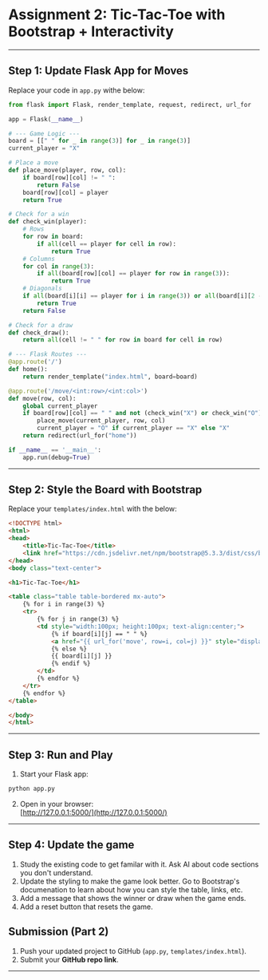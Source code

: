 # Assignment 2: Tic-Tac-Toe with Bootstrap + Interactivity  

---

## Step 1: Update Flask App for Moves  

Replace your code in `app.py` withe below:  

```python
from flask import Flask, render_template, request, redirect, url_for

app = Flask(__name__)

# --- Game Logic ---
board = [[" " for _ in range(3)] for _ in range(3)]
current_player = "X"

# Place a move
def place_move(player, row, col):
    if board[row][col] != " ":
        return False
    board[row][col] = player
    return True

# Check for a win
def check_win(player):
    # Rows
    for row in board:
        if all(cell == player for cell in row):
            return True
    # Columns
    for col in range(3):
        if all(board[row][col] == player for row in range(3)):
            return True
    # Diagonals
    if all(board[i][i] == player for i in range(3)) or all(board[i][2 - i] == player for i in range(3)):
        return True
    return False

# Check for a draw
def check_draw():
    return all(cell != " " for row in board for cell in row)

# --- Flask Routes ---
@app.route('/')
def home():
    return render_template("index.html", board=board)

@app.route('/move/<int:row>/<int:col>')
def move(row, col):
    global current_player
    if board[row][col] == " " and not (check_win("X") or check_win("O") or check_draw()):
        place_move(current_player, row, col)
        current_player = "O" if current_player == "X" else "X"
    return redirect(url_for("home"))

if __name__ == '__main__':
    app.run(debug=True)

```

---

## Step 2: Style the Board with Bootstrap  

Replace your `templates/index.html` with the below:

```html
<!DOCTYPE html>
<html>
<head>
    <title>Tic-Tac-Toe</title>
    <link href="https://cdn.jsdelivr.net/npm/bootstrap@5.3.3/dist/css/bootstrap.min.css" rel="stylesheet">
</head>
<body class="text-center">

<h1>Tic-Tac-Toe</h1>

<table class="table table-bordered mx-auto">
    {% for i in range(3) %}
    <tr>
        {% for j in range(3) %}
        <td style="width:100px; height:100px; text-align:center;">
            {% if board[i][j] == " " %}
            <a href="{{ url_for('move', row=i, col=j) }}" style="display:block; width:100%; height:100%;">&nbsp;</a>
            {% else %}
            {{ board[i][j] }}
            {% endif %}
        </td>
        {% endfor %}
    </tr>
    {% endfor %}
</table>

</body>
</html>

```

---

## Step 3: Run and Play  

1. Start your Flask app:  

```bash
python app.py
```

2. Open in your browser:  
[http://127.0.0.1:5000/](http://127.0.0.1:5000/)  


---

## Step 4: Update the game
1. Study the existing code to get familar with it. Ask AI about code sections you don't understand.
2. Update the styling to make the game look better. Go to Bootstrap's documenation to learn about how you can style the table, links, etc.
3. Add a message that shows the winner or draw when the game ends.
4. Add a reset button that resets the game.  

## Submission (Part 2)  

1. Push your updated project to GitHub (`app.py`, `templates/index.html`).  
2. Submit your **GitHub repo link**.  

---
